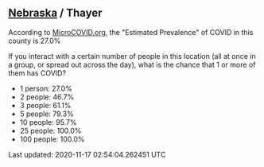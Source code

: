 
## [Nebraska](/united-states/nebraska) / Thayer

According to [MicroCOVID.org](http://microcovid.org),
the "Estimated Prevalence" of COVID in this county is 27.0%

If you interact with a certain number of people in this location
(all at once in a group, or spread out across the day), what is the chance that
1 or more of them has COVID?

- 1 person: 27.0%
- 2 people: 46.7%
- 3 people: 61.1%
- 5 people: 79.3%
- 10 people: 95.7%
- 25 people: 100.0%
- 100 people: 100.0%

Last updated: 2020-11-17 02:54:04.262451 UTC
